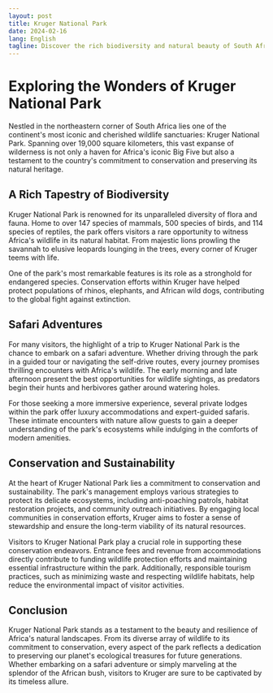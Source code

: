 ```yaml
---
layout: post
title: Kruger National Park
date: 2024-02-16
lang: English
tagline: Discover the rich biodiversity and natural beauty of South Africa's renowned wildlife sanctuary.
---
```


# Exploring the Wonders of Kruger National Park

Nestled in the northeastern corner of South Africa lies one of the continent's most iconic and cherished wildlife sanctuaries: Kruger National Park. Spanning over 19,000 square kilometers, this vast expanse of wilderness is not only a haven for Africa's iconic Big Five but also a testament to the country's commitment to conservation and preserving its natural heritage.

## A Rich Tapestry of Biodiversity

Kruger National Park is renowned for its unparalleled diversity of flora and fauna. Home to over 147 species of mammals, 500 species of birds, and 114 species of reptiles, the park offers visitors a rare opportunity to witness Africa's wildlife in its natural habitat. From majestic lions prowling the savannah to elusive leopards lounging in the trees, every corner of Kruger teems with life.

One of the park's most remarkable features is its role as a stronghold for endangered species. Conservation efforts within Kruger have helped protect populations of rhinos, elephants, and African wild dogs, contributing to the global fight against extinction.

## Safari Adventures

For many visitors, the highlight of a trip to Kruger National Park is the chance to embark on a safari adventure. Whether driving through the park in a guided tour or navigating the self-drive routes, every journey promises thrilling encounters with Africa's wildlife. The early morning and late afternoon present the best opportunities for wildlife sightings, as predators begin their hunts and herbivores gather around watering holes.

For those seeking a more immersive experience, several private lodges within the park offer luxury accommodations and expert-guided safaris. These intimate encounters with nature allow guests to gain a deeper understanding of the park's ecosystems while indulging in the comforts of modern amenities.

## Conservation and Sustainability

At the heart of Kruger National Park lies a commitment to conservation and sustainability. The park's management employs various strategies to protect its delicate ecosystems, including anti-poaching patrols, habitat restoration projects, and community outreach initiatives. By engaging local communities in conservation efforts, Kruger aims to foster a sense of stewardship and ensure the long-term viability of its natural resources.

Visitors to Kruger National Park play a crucial role in supporting these conservation endeavors. Entrance fees and revenue from accommodations directly contribute to funding wildlife protection efforts and maintaining essential infrastructure within the park. Additionally, responsible tourism practices, such as minimizing waste and respecting wildlife habitats, help reduce the environmental impact of visitor activities.

## Conclusion

Kruger National Park stands as a testament to the beauty and resilience of Africa's natural landscapes. From its diverse array of wildlife to its commitment to conservation, every aspect of the park reflects a dedication to preserving our planet's ecological treasures for future generations. Whether embarking on a safari adventure or simply marveling at the splendor of the African bush, visitors to Kruger are sure to be captivated by its timeless allure.

